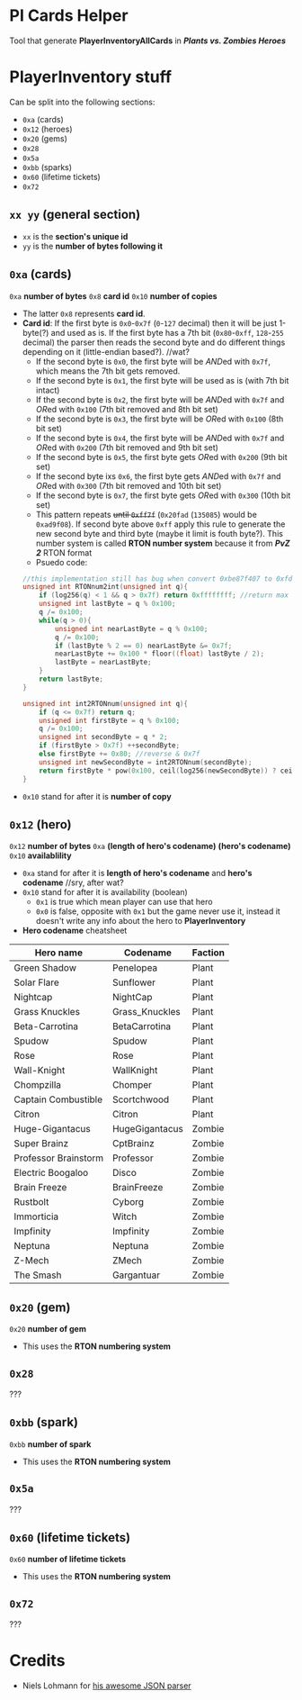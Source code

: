 # PI Cards Helper
Tool that generate **PlayerInventoryAllCards** in ***Plants vs. Zombies Heroes***

# PlayerInventory stuff
Can be split into the following sections:
* `0xa` (cards)
* `0x12` (heroes)
* `0x20` (gems)
* `0x28`
* `0x5a`
* `0xbb` (sparks)
* `0x60` (lifetime tickets)
* `0x72`

## `xx yy` (general section)
* `xx` is the **section's unique id**
* `yy` is the **number of bytes following it**

## `0xa` (cards)
`0xa` **number of bytes** `0x8` **card id** `0x10` **number of copies**
* The latter `0x8` represents **card id**.
* **Card id**:  If the first byte is `0x0`-`0x7f` (`0`-`127` decimal) then it will be just 1-byte(?) and used as is. If the first byte has a 7th bit (`0x80`-`0xff`, `128`-`255` decimal) the parser then reads the second byte and do different things depending on it (little-endian based?). //wat?
    * If the second byte is `0x0`, the first byte will be *AND*ed with `0x7f`, which means the 7th bit gets removed.
    * If the second byte is `0x1`, the first byte will be used as is (with 7th bit intact)
    * If the second byte is `0x2`, the first byte will be *AND*ed with `0x7f` and *OR*ed with `0x100` (7th bit removed and 8th bit set)
    * If the second byte is `0x3`, the first byte will be *OR*ed with `0x100` (8th bit set)
    * If the second byte is `0x4`, the first byte will be *AND*ed with `0x7f` and *OR*ed with `0x200` (7th bit removed and 9th bit set)
    * If the second byte is `0x5`, the first byte gets *OR*ed with `0x200` (9th bit set)
    * If the second byte ixs `0x6`, the first byte gets *AND*ed with `0x7f` and *OR*ed with `0x300` (7th bit removed and 10th bit set)
    * If the second byte is `0x7`, the first byte gets *OR*ed with `0x300` (10th bit set)
    *  This pattern repeats ~~until `0xff7f`~~ (`0x20fad` (`135085`) would be `0xad9f08`). If second byte above `0xff` apply this rule to generate the new second byte and third byte (maybe it limit is fouth byte?). This number system is called **RTON number system** because it from ***PvZ 2*** RTON format
    * Psuedo code:
    ```cpp
    //this implementation still has bug when convert 0xbe87f407 to 0xfd03be (correct would be 0x7e81df3b), kinda strange even I can't find why it would be 0x7e81df3b???
    unsigned int RTONnum2int(unsigned int q){
        if (log256(q) < 1 && q > 0x7f) return 0xffffffff; //return max when RTON number has 1 byte and > 0x7f
        unsigned int lastByte = q % 0x100;
        q /= 0x100;
        while(q > 0){
            unsigned int nearLastByte = q % 0x100;
            q /= 0x100;
            if (lastByte % 2 == 0) nearLastByte &= 0x7f;
            nearLastByte += 0x100 * floor((float) lastByte / 2);
            lastByte = nearLastByte;
        }
        return lastByte;
    }

    unsigned int int2RTONnum(unsigned int q){
        if (q <= 0x7f) return q;
        unsigned int firstByte = q % 0x100;
        q /= 0x100;
        unsigned int secondByte = q * 2;
        if (firstByte > 0x7f) ++secondByte;
        else firstByte += 0x80; //reverse & 0x7f
        unsigned int newSecondByte = int2RTONnum(secondByte);
        return firstByte * pow(0x100, ceil(log256(newSecondByte)) ? ceil(log256(newSecondByte)) : 1) + newSecondByte;
    }
    ```
* `0x10` stand for after it is **number of copy**

## `0x12` (hero)
`0x12` **number of bytes** `0xa` **(length of hero's codename)** **(hero's codename)** `0x10` **availablility**
* `0xa` stand for after it is **length of hero's codename** and **hero's codename** //sry, after wat?
* `0x10` stand for after it is availability (boolean)
    * `0x1` is true which mean player can use that hero
    * `0x0` is false, opposite with `0x1` but the game never use it, instead it doesn't write any info about the hero to **PlayerInventory**
* **Hero codename** cheatsheet

Hero name | Codename | Faction
--- | --- | ---
Green Shadow | Penelopea | Plant
Solar Flare | Sunflower | Plant
Nightcap | NightCap | Plant
Grass Knuckles | Grass_Knuckles | Plant
Beta-Carrotina | BetaCarrotina | Plant
Spudow | Spudow | Plant
Rose | Rose | Plant
Wall-Knight | WallKnight | Plant
Chompzilla | Chomper | Plant
Captain Combustible | Scortchwood | Plant
Citron | Citron | Plant
Huge-Gigantacus | HugeGigantacus | Zombie
Super Brainz | CptBrainz | Zombie
Professor Brainstorm | Professor | Zombie
Electric Boogaloo | Disco | Zombie
Brain Freeze | BrainFreeze | Zombie
Rustbolt | Cyborg | Zombie
Immorticia | Witch | Zombie
Impfinity | Impfinity | Zombie
Neptuna | Neptuna | Zombie
Z-Mech | ZMech | Zombie
The Smash | Gargantuar | Zombie

## `0x20` (gem)
`0x20` **number of gem**
* This uses the **RTON numbering system**

## `0x28`
???

## `0xbb` (spark)
`0xbb` **number of spark**
* This uses the **RTON numbering system**

## `0x5a`
???

## `0x60` (lifetime tickets)
`0x60` **number of lifetime tickets**
* This uses the **RTON numbering system**

## `0x72`
???

# Credits
* Niels Lohmann for [his awesome JSON parser](https://github.com/nlohmann/json)
